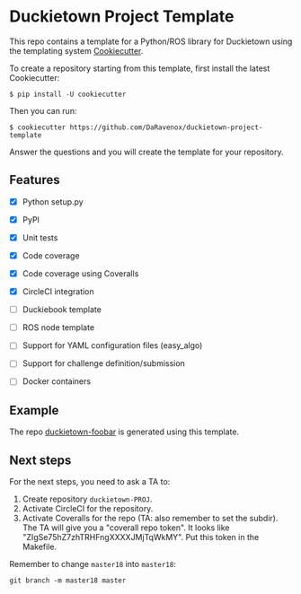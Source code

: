 
# Duckietown Project Template


This repo contains a template for a Python/ROS library for Duckietown
using the templating system [Cookiecutter](https://github.com/audreyr/cookiecutter).


To create a repository starting from this template, first install the latest Cookiecutter:

    $ pip install -U cookiecutter

Then you can run:

    $ cookiecutter https://github.com/DaRavenox/duckietown-project-template

Answer the questions and you will create the template for your repository.

## Features

- [x] Python setup.py
- [x] PyPI
- [x] Unit tests
- [x] Code coverage
- [x] Code coverage using Coveralls
- [x] CircleCI integration
- [ ] Duckiebook template
- [ ] ROS node template
- [ ] Support for YAML configuration files (easy_algo)
- [ ] Support for challenge definition/submission
- [ ] Docker containers


## Example

The repo [duckietown-foobar][foobar] is generated using this template.


[foobar]: https://github.com/duckietown/duckietown-foobar 

## Next steps


For the next steps, you need to ask a TA to:

1. Create repository `duckietown-PROJ`.
2. Activate CircleCI for the repository.
3. Activate Coveralls for the repo (TA: also remember to set the subdir). The TA will give you a "coverall repo token". It looks like "ZIgSe75hZ7zhTRHFngXXXXJMjTqWkMY". Put this token in the Makefile.


Remember to change `master18` into `master18`:

    git branch -m master18 master

